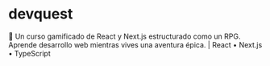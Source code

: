 # devquest
🚀 Un curso gamificado de React y Next.js estructurado como un RPG. Aprende desarrollo web mientras vives una aventura épica. | React • Next.js • TypeScript
